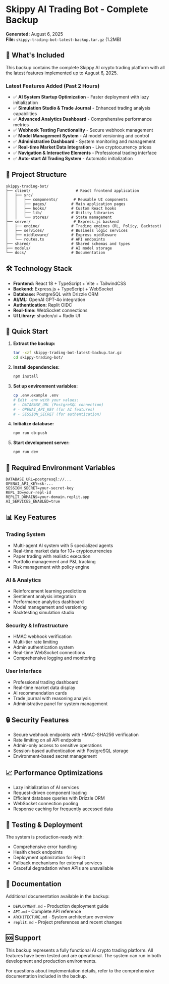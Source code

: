 # Skippy AI Trading Bot - Complete Backup

**Generated:** August 6, 2025  
**File:** `skippy-trading-bot-latest-backup.tar.gz` (1.2MB)

## 🚀 What's Included

This backup contains the complete Skippy AI crypto trading platform with all the latest features implemented up to August 6, 2025.

### Latest Features Added (Past 2 Hours)
- ✅ **AI System Startup Optimization** - Faster deployment with lazy initialization
- ✅ **Simulation Studio & Trade Journal** - Enhanced trading analysis capabilities
- ✅ **Advanced Analytics Dashboard** - Comprehensive performance metrics
- ✅ **Webhook Testing Functionality** - Secure webhook management
- ✅ **Model Management System** - AI model versioning and control
- ✅ **Administrative Dashboard** - System monitoring and management
- ✅ **Real-time Market Data Integration** - Live cryptocurrency prices
- ✅ **Navigation & Interactive Elements** - Professional trading interface
- ✅ **Auto-start AI Trading System** - Automatic initialization

## 📁 Project Structure

```
skippy-trading-bot/
├── client/                    # React frontend application
│   ├── src/
│   │   ├── components/       # Reusable UI components
│   │   ├── pages/           # Main application pages
│   │   ├── hooks/           # Custom React hooks
│   │   ├── lib/             # Utility libraries
│   │   └── stores/          # State management
├── server/                   # Express.js backend
│   ├── engine/              # Trading engines (RL, Policy, Backtest)
│   ├── services/            # Business logic services
│   ├── middleware/          # Express middleware
│   └── routes.ts            # API endpoints
├── shared/                  # Shared schemas and types
├── models/                  # AI model storage
└── docs/                    # Documentation
```

## 🛠 Technology Stack

- **Frontend:** React 18 + TypeScript + Vite + TailwindCSS
- **Backend:** Express.js + TypeScript + WebSocket
- **Database:** PostgreSQL with Drizzle ORM
- **AI/ML:** OpenAI GPT-4o integration
- **Authentication:** Replit OIDC
- **Real-time:** WebSocket connections
- **UI Library:** shadcn/ui + Radix UI

## 🚀 Quick Start

1. **Extract the backup:**
   ```bash
   tar -xzf skippy-trading-bot-latest-backup.tar.gz
   cd skippy-trading-bot/
   ```

2. **Install dependencies:**
   ```bash
   npm install
   ```

3. **Set up environment variables:**
   ```bash
   cp .env.example .env
   # Edit .env with your values:
   # - DATABASE_URL (PostgreSQL connection)
   # - OPENAI_API_KEY (for AI features)
   # - SESSION_SECRET (for authentication)
   ```

4. **Initialize database:**
   ```bash
   npm run db:push
   ```

5. **Start development server:**
   ```bash
   npm run dev
   ```

## 🔑 Required Environment Variables

```env
DATABASE_URL=postgresql://...
OPENAI_API_KEY=sk-...
SESSION_SECRET=your-secret-key
REPL_ID=your-repl-id
REPLIT_DOMAINS=your-domain.replit.app
AI_SERVICES_ENABLED=true
```

## 📊 Key Features

### Trading System
- Multi-agent AI system with 5 specialized agents
- Real-time market data for 10+ cryptocurrencies
- Paper trading with realistic execution
- Portfolio management and P&L tracking
- Risk management with policy engine

### AI & Analytics
- Reinforcement learning predictions
- Sentiment analysis integration
- Performance analytics dashboard
- Model management and versioning
- Backtesting simulation studio

### Security & Infrastructure
- HMAC webhook verification
- Multi-tier rate limiting
- Admin authentication system
- Real-time WebSocket connections
- Comprehensive logging and monitoring

### User Interface
- Professional trading dashboard
- Real-time market data display
- AI recommendation cards
- Trade journal with reasoning analysis
- Administrative panel for system management

## 🔒 Security Features

- Secure webhook endpoints with HMAC-SHA256 verification
- Rate limiting on all API endpoints
- Admin-only access to sensitive operations
- Session-based authentication with PostgreSQL storage
- Environment-based secret management

## 📈 Performance Optimizations

- Lazy initialization of AI services
- Request-driven component loading
- Efficient database queries with Drizzle ORM
- WebSocket connection pooling
- Response caching for frequently accessed data

## 🧪 Testing & Deployment

The system is production-ready with:
- Comprehensive error handling
- Health check endpoints
- Deployment optimization for Replit
- Fallback mechanisms for external services
- Graceful degradation when APIs are unavailable

## 📝 Documentation

Additional documentation available in the backup:
- `DEPLOYMENT.md` - Production deployment guide
- `API.md` - Complete API reference
- `ARCHITECTURE.md` - System architecture overview
- `replit.md` - Project preferences and recent changes

## 🆘 Support

This backup represents a fully functional AI crypto trading platform. All features have been tested and are operational. The system can run in both development and production environments.

For questions about implementation details, refer to the comprehensive documentation included in the backup.